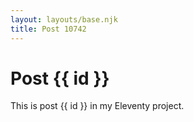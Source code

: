 ```yaml
---
layout: layouts/base.njk
title: Post 10742
---
```


# Post {{ id }}

This is post {{ id }} in my Eleventy project.
